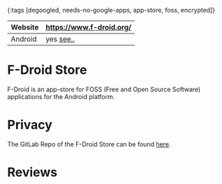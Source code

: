 {:tags [degoogled, needs-no-google-apps, app-store, foss, encrypted]}

| Website | https://www.f-droid.org/                         |
|---------|-----------------------------------------------|
| Android | yes [see..](https://www.f-droid.org/)


# F-Droid Store

F-Droid is an app-store for FOSS (Free and Open Source Software) applications for the Android platform.

# Privacy

The GitLab Repo of the F-Droid Store can be found [here](https://gitlab.com/fdroid/fdroid-website/-/tree/master/).


# Reviews




